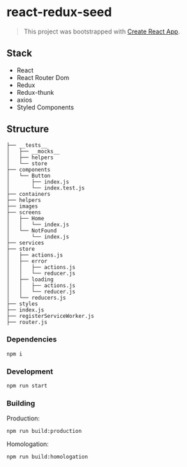 # react-redux-seed
> This project was bootstrapped with [Create React App](https://github.com/facebookincubator/create-react-app).

## Stack
  - React
  - React Router Dom
  - Redux
  - Redux-thunk
  - axios
  - Styled Components


## Structure
```
├── __tests__
│   ├── __mocks__
│   ├── helpers  
│   └── store
├── components
│   └── Button
│       ├── index.js
│       └── index.test.js
├── containers
├── helpers
├── images
├── screens
│   ├── Home
│   │   └── index.js
│   └── NotFound
│       └── index.js
├── services
├── store
│   ├── actions.js
│   ├── error
│   │   ├── actions.js
│   │   └── reducer.js
│   ├── loading
│   │   ├── actions.js
│   │   └── reducer.js
│   └── reducers.js
├── styles
├── index.js
├── registerServiceWorker.js
├── router.js
```

### Dependencies
```
npm i 
```

### Development
```
npm run start
```

### Building

Production:
```
npm run build:production
```

Homologation:
```
npm run build:homologation
```